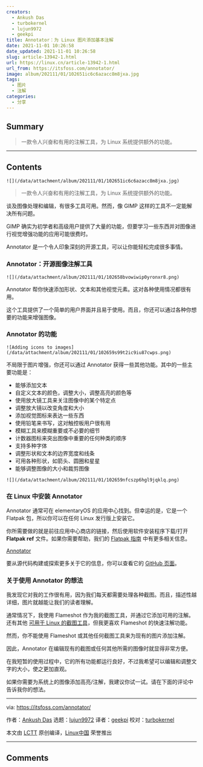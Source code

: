```yaml
---
creators:
  - Ankush Das
  - turbokernel
  - lujun9972
  - geekpi
title: Annotator：为 Linux 图片添加基本注解
date: 2021-11-01 10:26:58
date_updated: 2021-11-01 10:26:58
slug: article-13942-1.html
url: https://linux.cn/article-13942-1.html
url_from: https://itsfoss.com/annotator/
image: album/202111/01/102651ic6c6azacc8m8jxa.jpg
tags:
  - 图片
  - 注解
categories:
  - 分享
---
```


## Summary

> 一款令人兴奋和有用的注解工具，为 Linux 系统提供额外的功能。

***

<!-- more -->

## Contents

`![](/data/attachment/album/202111/01/102651ic6c6azacc8m8jxa.jpg)`

> 
> 一款令人兴奋和有用的注解工具，为 Linux 系统提供额外的功能。
> 
> 
> 

谈及图像处理和编辑，有很多工具可用。然而，像 GIMP 这样的工具不一定能解决所有问题。

GIMP 确实为初学者和高级用户提供了大量的功能，但要学习一些东西并对图像进行视觉增强功能的应用可能很费时。

Annotator 是一个令人印象深刻的开源工具，可以让你能轻松完成很多事情。

### Annotator：开源图像注解工具

`![](/data/attachment/album/202111/01/102658bvowiwip0yronxr8.png)`

Annotator 帮你快速添加形状、文本和其他视觉元素。这对各种使用情况都很有用。

这个工具提供了一个简单的用户界面并且易于使用。而且，你还可以通过各种你想要的功能来增强图像。

### Annotator 的功能

`![Adding icons to images](/data/attachment/album/202111/01/102659s99t2ic9iu87cwps.png)`

不局限于图片增强，你还可以通过 Annotator 获得一些其他功能。其中的一些主要功能是：

* 能够添加文本
* 自定义文本的颜色，调整大小，调整高亮的颜色等
* 使用放大镜工具来关注图像中的某个特定点
* 调整放大镜以改变角度和大小
* 添加视觉图标来表达一些东西
* 使用铅笔来书写，这对触控板用户很有用
* 模糊工具来模糊重要或不必要的细节
* 计数器图标来突出图像中重要的任何种类的顺序
* 支持多种字体
* 调整形状和文本的边界宽度和线条
* 可用各种形状，如箭头、圆圈和星星
* 能够调整图像的大小和裁剪图像

`![](/data/attachment/album/202111/01/102659nfcszp6hgl9jqklq.png)`

### 在 Linux 中安装 Annotator

Annotator 通常可在 elementaryOS 的应用中心找到。但幸运的是，它是一个 Flatpak 包，所以你可以在任何 Linux 发行版上安装它。

你所需要做的就是前往应用中心商店的链接，然后使用软件安装程序下载/打开 **Flatpak ref** 文件。如果你需要帮助，我们的 [Flatpak 指南](https://itsfoss.com/flatpak-guide/) 中有更多相关信息。

[Annotator](https://appcenter.elementary.io/com.github.phase1geo.annotator/)

要从源代码构建或探索更多关于它的信息，你可以查看它的 [GitHub 页面](https://github.com/phase1geo/Annotator)。

### 关于使用 Annotator 的想法

我发现它对我的工作很有用，因为我们每天都需要处理各种截图。而且，描述性越详细，图片就越能让我们的读者理解。

通常情况下，我使用 Flameshot 作为我的截图工具，并通过它添加可用的注解。还有其他 [可用于 Linux 的截图工具](https://itsfoss.com/take-screenshot-linux/)，但我更喜欢 Flameshot 的快速注解功能。

然而，你不能使用 Flameshot 或其他任何截图工具来为现有的图片添加注解。

因此，Annotator 在编辑现有的截图或任何其他所需的图像时就显得非常方便。

在我短暂的使用过程中，它的所有功能都运行良好，不过我希望可以编辑和调整文字的大小，使之更加直观。

如果你需要为系统上的图像添加高亮/注解，我建议你试一试。请在下面的评论中告诉我你的想法。

---

via: <https://itsfoss.com/annotator/>

作者：[Ankush Das](https://itsfoss.com/author/ankush/) 选题：[lujun9972](https://github.com/lujun9972) 译者：[geekpi](https://github.com/geekpi) 校对：[turbokernel](https://github.com/turbokernel)

本文由 [LCTT](https://github.com/LCTT/TranslateProject) 原创编译，[Linux中国](https://linux.cn/) 荣誉推出

***

## Comments
